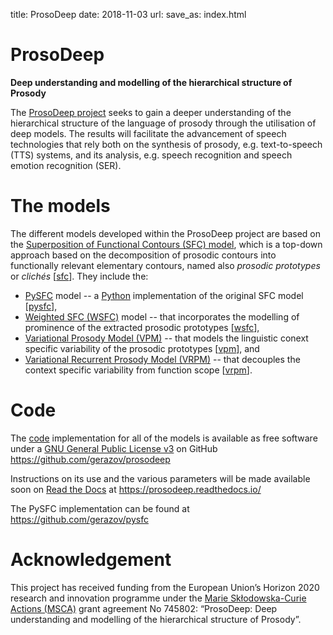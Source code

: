title: ProsoDeep
date: 2018-11-03
url:
save_as: index.html

# ProsoDeep
**Deep understanding and modelling of the hierarchical structure of Prosody**

The [ProsoDeep project]({filename}project.md)
seeks to gain a deeper understanding of the hierarchical structure of the language of prosody through the utilisation of deep models.
The results will facilitate the advancement of speech technologies that rely both on the synthesis of prosody, e.g. text-to-speech (TTS) systems, and its analysis, e.g. speech recognition and speech emotion recognition (SER).

# The models

The different models developed within the ProsoDeep project are based on the [Superposition of Functional Contours (SFC) model]({filename}project.md#sfc), which is a top-down approach based on the decomposition of prosodic contours into functionally relevant elementary contours, named also *prosodic prototypes* or *clichés* \[[sfc]({filename}refs.md)\]. They include the:

  - [PySFC]({filename}pysfc.md) model -- a [Python](https://www.python.org/) implementation of the original SFC model \[[pysfc]({filename}refs.md)\],
  - [Weighted SFC (WSFC)]({filename}wsfc.md) model -- that incorporates the modelling of prominence of the extracted prosodic prototypes \[[wsfc]({filename}refs.md)\],
  - [Variational Prosody Model (VPM)]({filename}vpm.md) -- that models the linguistic conext specific variability of the prosodic prototypes \[[vpm]({filename}refs.md)\], and
  - [Variational Recurrent Prosody Model (VRPM)]({filename}vrpm.md) -- that decouples the context specific variability from function scope \[[vrpm]({filename}refs.md)\].

# Code

The [code]({filename}code.md) implementation for all of the models is available as free software under a [GNU General Public License v3](http://www.gnu.org/licenses/) on GitHub <https://github.com/gerazov/prosodeep>

Instructions on its use and the various parameters will be made available soon on [Read the Docs](https://docs.readthedocs.io) at https://prosodeep.readthedocs.io/

The PySFC implementation can be found at <https://github.com/gerazov/pysfc>

# Acknowledgement

This project has received funding from the European Union’s Horizon 2020 research and innovation programme under the [Marie Skłodowska-Curie Actions (MSCA)](http://ec.europa.eu/research/mariecurieactions/) grant agreement No 745802: “ProsoDeep: Deep understanding and modelling of the hierarchical structure of Prosody”.
